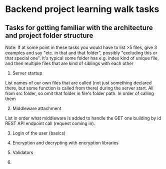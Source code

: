 # Backend project learning walk tasks 

## Tasks for getting familiar with the architecture and project folder structure

Note: If at some point in these tasks you would have to list >5 files, give 3 examples and say "etc. in that and that folder", possibly "excluding this or that special one". It's typical some folder has e.g. index kind of unique file, and then multiple files that are kind of siblings with each other
 
1. Server startup

List names of our own files that are called (not just something declared there, but some function is called from there) during the server start. All from src folder, so omit that folder in file's folder path. In order of calling them

2. Middleware attachment

List in order what middleware is added to handle the GET one building by id REST API endpoint call (request coming in).

3. Login of the user (basics)

4. Encryption and decrypting with encryption libraries

5. Validators

6. 